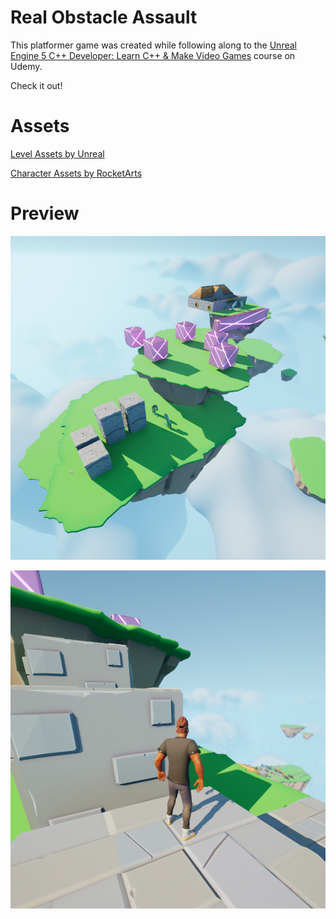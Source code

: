# Real Obstacle Assault

This platformer game was created while following along to the [Unreal Engine 5 C++ Developer: Learn C++ & Make Video Games](https://www.udemy.com/course/unrealcourse/learn/lecture/31760146) course on Udemy.

Check it out!

# Assets
[Level Assets by Unreal](https://www.unrealengine.com/marketplace/en-US/product/unreal-learning-kit)

[Character Assets by RocketArts](https://www.unrealengine.com/marketplace/en-US/product/stylized-male-character-kit-casual)

# Preview
![img](./screenshot1.png)

![img](./screenshot2.png)
